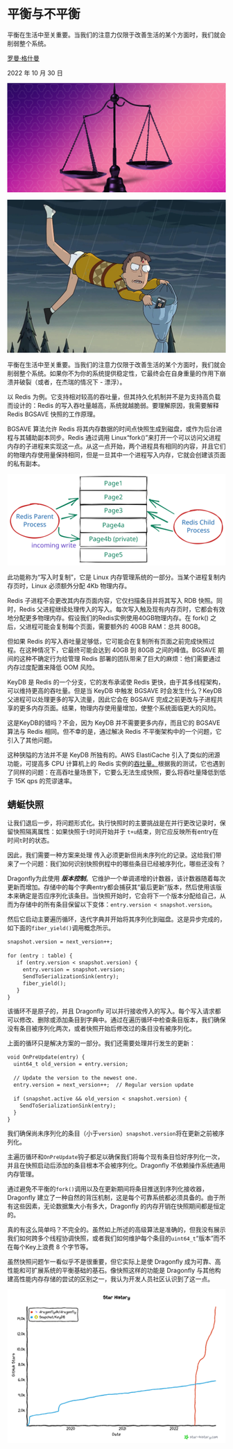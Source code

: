 # 平衡与不平衡
平衡在生活中至关重要。当我们的注意力仅限于改善生活的某个方面时，我们就会削弱整个系统。

[罗曼·格什曼](https://www.dragonflydb.io/blog/authors/roman-gershman)

2022 年 10 月 30 日

![image](../images/BxKH_NGUasQ8sfRm1IqA79J1GjSmDWr5oM-soaafuA4.png)

![image](../images/XIJuIRy6P1Y02n3qKdRDIL3mAMsWMY2MPfr3TslY4z0.png)

平衡在生活中至关重要。当我们的注意力仅限于改善生活的某个方面时，我们就会削弱整个系统。如果你不为你的系统提供稳定性，它最终会在自身重量的作用下崩溃并破裂（或者，在杰瑞的情况下 - 漂浮）。

以 Redis 为例。它支持相对较高的吞吐量，但其持久化机制并不是为支持高负载而设计的：Redis 的写入吞吐量越高，系统就越脆弱。要理解原因，我需要解释 Redis BGSAVE 快照的工作原理。

BGSAVE 算法允许 Redis 将其内存数据的时间点快照生成到磁盘，或作为后台进程与其辅助副本同步。Redis 通过调用 Linux“fork()”来打开一个可以访问父进程内存的子进程来实现这一点。从这一点开始，两个进程具有相同的内容，并且它们的物理内存使用量保持相同，但是一旦其中一个进程写入内存，它就会创建该页面的私有副本。

![image](../images/YQUV5Z85HnMLaCinLC8ZxfUDpmnDku_A4sop7hEZNY0.svg)

此功能称为“写入时复制”，它是 Linux 内存管理系统的一部分。当某个进程复制内存页时，Linux 必须额外分配 4Kb 物理内存。

Redis 子进程不会更改其内存页面内容，它仅扫描条目并将其写入 RDB 快照。同时，Redis 父进程继续处理传入的写入。每次写入触及现有内存页时，它都会有效地分配更多物理内存。假设我们的Redis实例使用40GB物理内存。在 fork() 之后，父进程可能会复制每个页面，需要额外的 40GB RAM：总共 80GB。

但如果 R​​edis 的写入吞吐量足够低，它可能会在复制所有页面之前完成快照过程。在这种情况下，它最终可能会达到 40GB 到 80GB 之间的峰值。BGSAVE 期间的这种不确定行为给管理 Redis 部署的团队带来了巨大的麻烦：他们需要通过内存过度配置来降低 OOM 风险。

KeyDB 是 Redis 的一个分支，它的发布承诺使 Redis 更快，由于其多线程架构，可以维持更高的吞吐量。但是当 KeyDB 中触发 BGSAVE 时会发生什么？KeyDB 父进程可以处理更多的写入流量，因此它会在 BGSAVE 完成之前更改与子进程共享的更多内存页面。结果，物理内存使用量增加，使整个系统面临更大的风险。

这是KeyDB的错吗？不会，因为 KeyDB 并不需要更多内存，而且它的 BGSAVE 算法与 Redis 相同。但不幸的是，通过解决 Redis 不平衡架构中的一个问题，它引入了其他问题。

这种狭隘的方法并不是 KeyDB 所独有的。AWS ElastiCache 引入了类似的闭源功能，可提高多 CPU 计算机上的 Redis 实例的[吞吐量。](https://aws.amazon.com/blogs/database/boosting-application-performance-and-reducing-costs-with-amazon-elasticache-for-redis/)根据我的测试，它也遇到了同样的问题：在高吞吐量场景下，它要么无法生成快照，要么将吞吐量降低到低于 15K qps 的荒谬速率。

## 蜻蜓快照
让我们退后一步，将问题形式化。执行快照时的主要挑战是在并行更改记录时，保留快照隔离属性：如果快照于`t`时间开始并于 `t+u`结束，则它应反映所有entry在 时间`t`时的状态。

因此，我们需要一种方案来处理 传入必须更新但尚未序列化的记录。这给我们带来了一个问题：我们如何识别快照例程中的哪些条目已经被序列化，哪些还没有？

Dragonfly为此使用 ***版本控制***。它维护一个单调递增的计数器，该计数器随着每次更新而增加。存储中的每个字典entry都会捕获其“最后更新”版本，然后使用该版本来确定是否应序列化该条目。当快照开始时，它会将下一个版本分配给自己，从而为存储中的所有条目保留以下变体：`entry.version < snapshot.version`。

然后它启动主要遍历循环，迭代字典并开始将其序列化到磁盘。这是异步完成的，如下面的`fiber_yield()`调用概念所示。

```Plain Text
snapshot.version = next_version++;

for (entry : table) {
   if (entry.version < snapshot.version) {
     entry.version = snapshot.version;
     SendToSerializationSink(entry);
     fiber_yield();
   }
}
```
该循环不是原子的，并且 Dragonfly 可以并行接收传入的写入。每个写入请求都可以修改、删除或添加条目到字典中。通过在遍历循环中检查条目版本，我们确保没有条目被序列化两次，或者快照开始后修改过的条目没有被序列化。

上面的循环只是解决方案的一部分。我们还需要处理并行发生的更新：

```Plain Text
void OnPreUpdate(entry) {
  uint64_t old_version = entry.version;

  // Update the version to the newest one.
  entry.version = next_version++;  // Regular version update

  if (snapshot.active && old_version < snapshot.version) {
    SendToSerializationSink(entry);
  }
}
```
我们确保尚未序列化的条目（小于`version`）`snapshot.version`将在更新之前被序列化。

主遍历循环和`OnPreUpdate`钩子都足以确保我们将每个现有条目恰好序列化一次，并且在快照启动后添加的条目根本不会被序列化。Dragonfly 不依赖操作系统通用内存管理。

通过避免不平衡的`fork()`调用以及在更新期间将条目推送到序列化接收器，Dragonfly 建立了一种自然的背压机制，这是每个可靠系统都必须具备的。由于所有这些因素，无论数据集大小有多大，Dragonfly 的内存开销在快照期间都是恒定的。

真的有这么简单吗？不完全的。虽然如上所述的高级算法是准确的，但我没有展示我们如何跨多个线程协调快照，或者我们如何维护每个条目的`uint64_t`“版本”而不在每个Key上浪费 8 个字节等。

虽然快照问题乍一看似乎不是很重要，但它实际上是使 Dragonfly 成为可靠、高性能和可扩展系统的平衡基础的基石。像快照这样的功能是 Dragonfly 与其他构建高性能内存存储的尝试的区别之一，我认为开发人员社区认识到了这一点。

![image](../images/cJocH1WYg6x87JRVG-5emk7asK3fW2H17Mr0USASU94.png)

